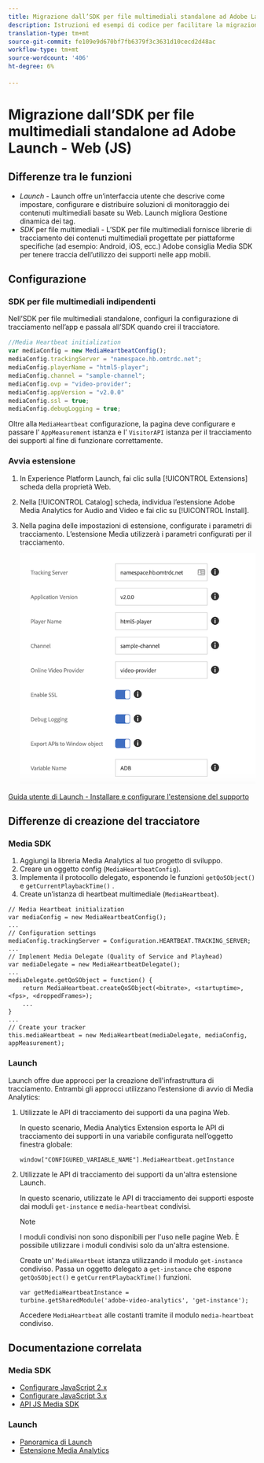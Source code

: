 ```yaml
---
title: Migrazione dall’SDK per file multimediali standalone ad Adobe Launch - Web (JS)
description: Istruzioni ed esempi di codice per facilitare la migrazione da Media SDK a Launch.
translation-type: tm+mt
source-git-commit: fe109e9d670bf7fb6379f3c3631d10cecd2d48ac
workflow-type: tm+mt
source-wordcount: '406'
ht-degree: 6%

---
```



# Migrazione dall’SDK per file multimediali standalone ad Adobe Launch - Web (JS)

## Differenze tra le funzioni

* *Launch* - Launch offre un’interfaccia utente che descrive come impostare, configurare e distribuire soluzioni di monitoraggio dei contenuti multimediali basate su Web. Launch migliora Gestione dinamica dei tag.
* *SDK* per file multimediali - L’SDK per file multimediali fornisce librerie di tracciamento dei contenuti multimediali progettate per piattaforme specifiche (ad esempio: Android, iOS, ecc.) Adobe consiglia Media SDK per tenere traccia dell’utilizzo dei supporti nelle app mobili.

## Configurazione

### SDK per file multimediali indipendenti

Nell’SDK per file multimediali standalone, configuri la configurazione di tracciamento nell’app e passala all’SDK quando crei il tracciatore.

```javascript
//Media Heartbeat initialization
var mediaConfig = new MediaHeartbeatConfig();
mediaConfig.trackingServer = "namespace.hb.omtrdc.net";
mediaConfig.playerName = "html5-player";
mediaConfig.channel = "sample-channel";
mediaConfig.ovp = "video-provider";
mediaConfig.appVersion = "v2.0.0"
mediaConfig.ssl = true;
mediaConfig.debugLogging = true;
```

Oltre alla `MediaHeartbeat` configurazione, la pagina deve configurare e passare l’ `AppMeasurement` istanza e l’ `VisitorAPI` istanza per il tracciamento dei supporti al fine di funzionare correttamente.

### Avvia estensione

1. In Experience Platform Launch, fai clic sulla [!UICONTROL Extensions] scheda della proprietà Web.
1. Nella [!UICONTROL Catalog] scheda, individua l’estensione Adobe Media Analytics for Audio and Video e fai clic su [!UICONTROL Install].
1. Nella pagina delle impostazioni di estensione, configurate i parametri di tracciamento.
L’estensione Media utilizzerà i parametri configurati per il tracciamento.

   ![](assets/launch_config_js.png)

[Guida utente di Launch - Installare e configurare l&#39;estensione del supporto](https://docs.adobe.com/content/help/en/launch/using/extensions-ref/adobe-extension/media-analytics-extension/overview.html#install-and-configure-the-ma-extension)

## Differenze di creazione del tracciatore

### Media SDK

1. Aggiungi la libreria Media Analytics al tuo progetto di sviluppo.
1. Creare un oggetto config (`MediaHeartbeatConfig`).
1. Implementa il protocollo delegato, esponendo le funzioni `getQoSObject()` e `getCurrentPlaybackTime()` .
1. Create un’istanza di heartbeat multimediale (`MediaHeartbeat`).

```
// Media Heartbeat initialization
var mediaConfig = new MediaHeartbeatConfig();
...
// Configuration settings
mediaConfig.trackingServer = Configuration.HEARTBEAT.TRACKING_SERVER;
...
// Implement Media Delegate (Quality of Service and Playhead)
var mediaDelegate = new MediaHeartbeatDelegate();
...
mediaDelegate.getQoSObject = function() {
    return MediaHeartbeat.createQoSObject(<bitrate>, <startuptime>, <fps>, <droppedFrames>);
    ...
}
...
// Create your tracker
this.mediaHeartbeat = new MediaHeartbeat(mediaDelegate, mediaConfig, appMeasurement);
```

<!--  Dead Link - from 2019 - can't locate where this should go
[Media SDK - Tracker Creation](https://docs.adobe.com/content/help/en/media-analytics/using/sdk-implement/cookbook/sdk-vs-launch-qoe.html) -->

### Launch

Launch offre due approcci per la creazione dell&#39;infrastruttura di tracciamento. Entrambi gli approcci utilizzano l’estensione di avvio di Media Analytics:

1. Utilizzate le API di tracciamento dei supporti da una pagina Web.

   In questo scenario, Media Analytics Extension esporta le API di tracciamento dei supporti in una variabile configurata nell’oggetto finestra globale:

   ```
   window["CONFIGURED_VARIABLE_NAME"].MediaHeartbeat.getInstance
   ```

1. Utilizzate le API di tracciamento dei supporti da un&#39;altra estensione Launch.

   In questo scenario, utilizzate le API di tracciamento dei supporti esposte dai moduli `get-instance` e `media-heartbeat` condivisi.

   >[!NOTE]
   >
   >I moduli condivisi non sono disponibili per l&#39;uso nelle pagine Web. È possibile utilizzare i moduli condivisi solo da un&#39;altra estensione.

   Create un&#39; `MediaHeartbeat` istanza utilizzando il modulo `get-instance` condiviso.
Passa un oggetto delegato a `get-instance` che espone `getQoSObject()` e `getCurrentPlaybackTime()` funzioni.

   ```
   var getMediaHeartbeatInstance =
   turbine.getSharedModule('adobe-video-analytics', 'get-instance');
   ```

   Accedere `MediaHeartbeat` alle costanti tramite il modulo `media-heartbeat` condiviso.

## Documentazione correlata

### Media SDK

* [Configurare JavaScript 2.x](/help/sdk-implement/setup/setup-javascript/set-up-js-2.md)
* [Configurare JavaScript 3.x](/help/sdk-implement/setup/setup-javascript/set-up-js-3.md)
* [API JS Media SDK](https://adobe-marketing-cloud.github.io/media-sdks/reference/javascript/MediaHeartbeat.html)

### Launch

* [Panoramica di Launch](https://docs.adobe.com/content/help/it-IT/launch/using/overview.html)
* [Estensione Media Analytics](https://docs.adobe.com/content/help/en/launch/using/extensions-ref/adobe-extension/media-analytics-extension/overview.html)
